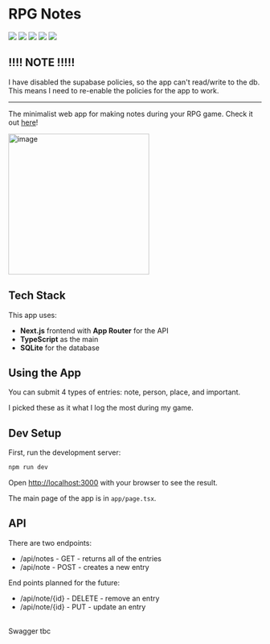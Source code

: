 # RPG Notes
<p>
  <a href="https://github.com/serenainzani/rpg-notes-app/commits/main/"><img src="https://img.shields.io/github/last-commit/serenainzani/rpg-notes-app" /></a>
  <a href="https://rpg-notes-app.vercel.app/"><img src="https://img.shields.io/website?url=https%3A%2F%2Frpg-notes-app.vercel.app%2F" /></a>
  <img src="https://img.shields.io/github/languages/top/serenainzani/rpg-notes-app" />
  <a href="https://github.com/serenainzani/rpg-notes-app/issues"><img src="https://img.shields.io/github/issues/serenainzani/rpg-notes-app" /></a>
  <a href="https://www.gnu.org/licenses/gpl-3.0.en.html"><img src="https://img.shields.io/badge/license-GPLv3-orange" /></a>
  
</p>

## !!!! NOTE !!!!! 
I have disabled the supabase policies, so the app can't read/write to the db. This means I need to re-enable the policies for the app to work.

<hr />

The minimalist web app for making notes during your RPG game. Check it out [here](https://rpg-notes-app.vercel.app/)!

<img width="280" alt="image" src="https://github.com/user-attachments/assets/28eb2a85-0065-44d2-9b1a-695b7f602d43" />


## Tech Stack
This app uses:
- **Next.js** frontend with **App Router** for the API
- **TypeScript** as the main
- **SQLite** for the database

## Using the App
You can submit 4 types of entries: note, person, place, and important.

I picked these as it what I log the most during my game.

## Dev Setup

First, run the development server:

```bash
npm run dev
```

Open [http://localhost:3000](http://localhost:3000) with your browser to see the result.

The main page of the app is in `app/page.tsx`. 

## API

There are two endpoints:
- /api/notes - GET - returns all of the entries
- /api/note - POST - creates a new entry

End points planned for the future:
- /api/note/{id} - DELETE - remove an entry
- /api/note/{id} - PUT - update an entry

<br />Swagger tbc
